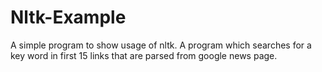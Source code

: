 # Nltk-Example
A simple program to show usage of nltk.  A program which searches for a key word in first 15 links that are parsed from google news page.
